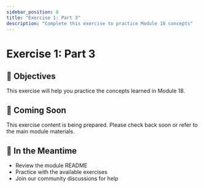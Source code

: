```yaml
---
sidebar_position: 8
title: "Exercise 1: Part 3"
description: "Complete this exercise to practice Module 18 concepts"
---
```


# Exercise 1: Part 3

## 🎯 Objectives

This exercise will help you practice the concepts learned in Module 18.

## 📝 Coming Soon

This exercise content is being prepared. Please check back soon or refer to the main module materials.

## 🚀 In the Meantime

- Review the module README
- Practice with the available exercises
- Join our community discussions for help
